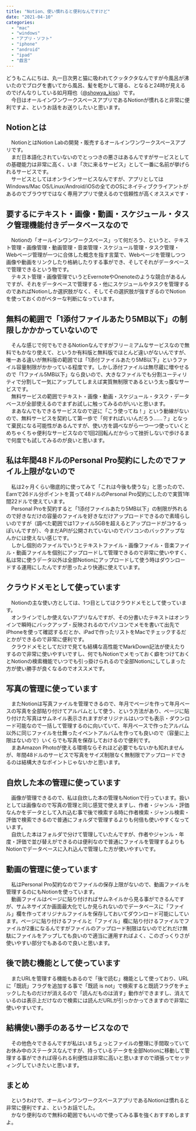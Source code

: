 ```yaml
---
title: "Notion、使い慣れると便利なんですけど"
date: "2021-04-10"
categories: 
  - "mac"
  - "windows"
  - "アプリ・ソフト"
  - "iphone"
  - "android"
  - "ipad"
  - "戯言"
---
```


どうもこんにちは、丸一日次男と猫に吸われてクッタクタなんですが今風呂が沸いたのでブログを書いてから風呂、髪を乾かして寝る、となると24時が見えるのでげんなりしている如月翔也（[@showya\_kiss](http://twitter.com/showya_kiss)）です。  
　今日はオールインワンワークスペースアプリであるNotionが慣れると非常に便利ですよ、というお話をお送りしたいと思います。  

## Notionとは

　NotionとはNotion Labの開発・販売するオールインワンワークスペースアプリです。  
　まだ日本語化されていないのでとっつきの悪さはあるんですがサービスとしての基礎能力は非常に高く、いま「次に来るサービス」として一番に名前が挙げられるサービスです。  
　サービスとしてはオンラインサービスなんですが、アプリとしてはWindows/Mac OS/Linux/Android/iOSの全てのOSにネイティブクライアントがあるのでブラウザではなく専用アプリで使えるので信頼性が高くオススメです・  

## 要するにテキスト・画像・動画・スケジュール・タスク管理機能付きデータベースなので

　Notionの「オールインワンワークスペース」って何だろう、というと、テキスト管理・画像管理・動画管理・音楽管理・スケジュール管理・タスク管理・Webページ管理が一つに合体した概念を指す言葉で、Webページを管理しつつ画像や動画をリンクしたり格納したりする事ができ、そしてそれがデータベースで管理できるという物です。  
　テキスト管理・画像管理でいうとEvernoteやOnenoteのような競合があるんですが、それをデータベースで管理する・他にスケジュールやタスクを管理するのであればNotionしか選択肢がなく、そしてその選択肢が強すぎるのでNotionを使っておくのがベターな判断になっています。  

## 無料の範囲で「1添付ファイルあたり5MB以下」の制限しかかかっていないので

　そんな感じで何でもできるNotionなんですがフリーミアムなサービスなので無料でもかなり使えて、というか有料版と無料版でほとんど違いがないんですが、唯一ある違いが無料版の範囲では「1添付ファイルあたり5MB以下」というファイル容量制限がかかっている程度です。しかし添付ファイルは無尽蔵に増やせるので「1ファイル5MB以下」なら良いので、大きなファイルでも分割ユーティリティで分割して一気にアップしてしまえば実質無制限であるという太っ腹なサービスです。  
　無料サービスの範囲でテキスト・画像・動画・スケジュール・タスク・データベースが全部使えるのでまずお試しに触ってみるのがいいと思います。  
　まあなんでもできるサービスなので逆に「こう使ってね！」という動線がないので、無料サービスを契約して第一歩で「何すればいいんだろう……？」となって棄民になる可能性があるんですが、使い方を調べながら一つ一つ使っていくとめちゃくちゃ便利なサービスなので1回2回転んだからって挫折しないで歩けるまで何度でも試してみるのが良いと思います。  

## 私は年間48ドルのPersonal Pro契約にしたのでファイル上限がないので

　私は2ヶ月くらい徹底的に使ってみて「これは今後も使うな」と思ったので、Earnで26ドル分ポイントを貰って48ドルのPersonal Pro契約にしたので実質1年間22ドルで使えています。  
　Personal Proを契約すると「1添付ファイルあたり5MB以下」の制限が外れるので好きなだけの容量のファイルを好きなだけアップロードできるので素晴らしいのですが（調べた範囲では1ファイル5GBを超えるとアップロードがコケるっぽいんですが）、今まだAPIが公開されていないのでパソコンのバックアップなんかには使えない感じです。  
　しかし個別のファイルでいうとテキストファイル・画像ファイル・音楽ファイル・動画ファイルを個別にアップロードして管理できるので非常に使いやすく、私は常に使うデータ以外は全部Notionにアップロードして使う時はダウンロードする運用にしたんですが思ったより快適に使えています。  

## クラウドメモとして使っています

　Notionの主な使い方としては、1つ目としてはクラウドメモとして使っています。  
　オンラインでしか使えないアプリなんですが、その分書いたテキストはオンラインで瞬時にバックアップ・反映されるのでパソコンでメモを書いて出先でiPhoneを使って確認するだとか、iPadで作ったリストをMacでチェックするだとかができるので非常に便利です。  
　クラウドメモとしてだけで見ても結構な高性能でMarkDown記法が使えたりするので非常に使いやすいですし、何でもNotionでメモっておく癖をつけておくとNotionの検索機能でいつでも引っ掛けられるので全部Notionにしてしまった方が使い勝手が良くなるのでオススメです。  

## 写真の管理に使っています

　またNotionは写真ファイルを管理できるので、年月でページを作って年月ベースの写真を全部貼り付けてアルバムとして使う、という方法があり、ページに貼り付けた写真はサムネイル表示されますがオリジナルはいつでも表示・ダウンロード可能なので一括して管理するのに向いていて、年月ベースで作ったアルバム以外に同じファイルを仕舞ったイベントアルバムを作っても良いので（容量に上限はないので）いくらでも写真を保存しておけるので便利です。  
　まあAmazon Photoが使える環境ならそれほど必要でもないかも知れませんが、年間48ドルのサービスで写真をサイズ制限なく無制限でアップロードできるのは結構大きなポイントじゃないかと思います。  

## 自炊した本の管理に使っています

　画像が管理できるので、私は自炊した本の管理もNotionで行っています。扱いとしては画像なので写真の管理と同じ感覚で使えますし、作者・ジャンル・評価なんかをデータとして入れ込む事で後で検索する時に作者検索・ジャンル検索・評価で検索できるので普通にフォルダで管理するよりも何倍も使いやすくなっています。  
　自炊した本はフォルダで分けて管理していたんですが、作者やジャンル・年度・評価で並び替えができるのは便利なので普通にファイルを管理するよりもNotionでデータベースに入れ込んで管理した方が使いやすいです。  

## 動画の管理に使っています

　私はPersonal Pro契約なのでファイルの保存上限がないので、動画ファイルを管理するのにもNotionを使っています。  
　動画ファイルはページに貼り付ければサムネイルから見る事ができるんですが、サムネサイズか画面最大化でしか見られないのでデータベースに「ファイル」欄を作ってオリジナルファイルを保存しておいてダウンロード可能にしています。ページに貼り付けるファイルと「ファイル」欄に貼り付けるファイルでファイルが2重になるんですがファイルのアップロード制限はないのでどれだけ無駄にファイルをアップしても良いので適当に運用すればよく、このざっくりさが使いやすい部分でもあるので良いと思います。  

## 後で読む機能として使っています

　またURLを管理する機能もあるので「後で読む」機能として使っており、URLに「既読」フラグを追加する事で「既読 is not」で検索すると既読フラグをチェックしたものだけが消えるので「読んだものは消す」動作ができますし、消えているのは表示上だけなので検索には読んだURLが引っかかってきますので非常に使いやすいです。  

## 結構使い勝手のあるサービスなので

　その他色々できるんですが私はいまちょっとファイルの整理に手間取っていてお休み中のステータスなんですが、持っているデータを全部Notionに移動して管理する事ができれば得られる利便性は非常に高いと思いますので頑張ってセッティングしていきたいと思います。  

## まとめ

　というわけで、オールインワンワークスペースアプリであるNotionは慣れると非常に便利ですよ、というお話でした。  
　かなり便利なので無料の範囲でもいいので使ってみる事を強くおすすめしますよ。
